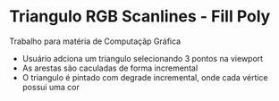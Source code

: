 # Triangulo RGB Scanlines - Fill Poly

Trabalho para matéria de Computaçãp Gráfica
- Usuário adciona um triangulo selecionando 3 pontos na viewport
- As arestas são caculadas de forma incremental
- O triangulo é pintado com degrade incremental, onde cada vértice possui uma cor
